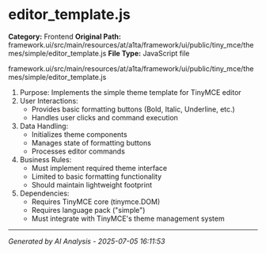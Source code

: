# editor_template.js

**Category:** Frontend
**Original Path:** framework.ui/src/main/resources/at/a1ta/framework/ui/public/tiny_mce/themes/simple/editor_template.js
**File Type:** JavaScript file

framework.ui/src/main/resources/at/a1ta/framework/ui/public/tiny_mce/themes/simple/editor_template.js
1. Purpose: Implements the simple theme template for TinyMCE editor
2. User Interactions:
   - Provides basic formatting buttons (Bold, Italic, Underline, etc.)
   - Handles user clicks and command execution
3. Data Handling:
   - Initializes theme components
   - Manages state of formatting buttons
   - Processes editor commands
4. Business Rules:
   - Must implement required theme interface
   - Limited to basic formatting functionality
   - Should maintain lightweight footprint
5. Dependencies:
   - Requires TinyMCE core (tinymce.DOM)
   - Requires language pack ("simple")
   - Must integrate with TinyMCE's theme management system

---
*Generated by AI Analysis - 2025-07-05 16:11:53*
